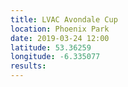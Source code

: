 ```yaml
---
title: LVAC Avondale Cup
location: Phoenix Park
date: 2019-03-24 12:00
latitude: 53.36259
longitude: -6.335077
results:
---
```

